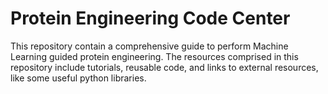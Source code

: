 # Protein Engineering Code Center

This repository contain a comprehensive guide to perform Machine Learning guided protein engineering. The resources comprised in this repository include tutorials, reusable code, and links to external resources, like some useful python libraries. 
